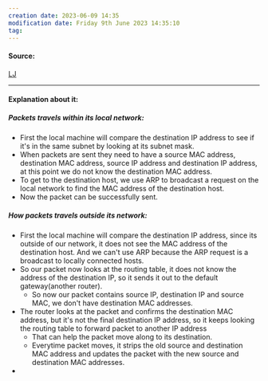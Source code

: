 ```yaml
---
creation date: 2023-06-09 14:35
modification date: Friday 9th June 2023 14:35:10
tag: 
---
```


#### Source:
[LJ](https://linuxjourney.com/lesson/path-of-a-packet)

--------------------------------------

#### Explanation about it:

##### Packets travels within its local network:

* First the local machine will compare the destination IP address to see if it's in the same subnet by looking at its subnet mask.
* When packets are sent they need to have a source MAC address, destination MAC address, source IP address and destination IP address, at this point we do not know the destination MAC address.
* To get to the destination host, we use ARP to broadcast a request on the local network to find the MAC address of the destination host.
* Now the packet can be successfully sent.

##### How packets travels outside its network:

* First the local machine will compare the destination IP address, since its outside of our network, it does not see the MAC address of the destination host. And we can't use ARP because the ARP request is a broadcast to locally connected hosts.
* So our packet now looks at the routing table, it does not know the address of the destination IP, so it sends it out to the default gateway(another router). 
	* So now our packet contains source IP, destination IP and source MAC, we don't have destination MAC addresses.
* The router looks at the packet and confirms the destination MAC address, but it's not the final destination IP address, so it keeps looking the routing table to forward packet to another IP address 
	* That can help the packet move along to its destination.
	* Everytime packet moves, it strips the old source and destination MAC address and updates the packet with the new source and destination MAC addresses.
* 